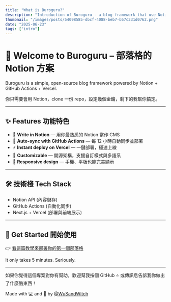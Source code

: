 ```yaml
---
title: "What is Buroguru?"
description: "Introduction of Buroguru - a blog framework that use Notion as CMS"
thumbnail: "/images/posts/54098585-dbcf-4088-beb7-b57c331d0762.png"
date: "2025-06-23"
tags: ["intro"]
---
```


# 👋 Welcome to **Buroguru** – 部落格的 Notion 方案


Buroguru is a simple, open-source blog framework powered by Notion + GitHub Actions + Vercel.


你只需要會用 Notion，clone 一份 repo，設定幾個金鑰，剩下的我幫你搞定。


---


## ✨ Features 功能特色

- 📝 **Write in Notion** — 用你最熟悉的 Notion 當作 CMS
- 🔁 **Auto-sync with GitHub Actions** — 每 12 小時自動同步並部署
- ⚡️ **Instant deploy on Vercel** — 一鍵部署，極速上線
- 🧩 **Customizable** — 開源架構，支援自訂樣式與多語系
- 📱 **Responsive design** — 手機、平板也能完美顯示

---


## 🛠 技術棧 Tech Stack

- Notion API (內容儲存)
- GitHub Actions (自動化同步)
- Next.js + Vercel (部署與前端展示)

---


## 🚀 Get Started 開始使用


👉 [看這篇教學來部署你的第一個部落格](https://buroguru.zudo.cc/posts/get-started-zh)


It only takes 5 minutes. Seriously.


---


如果你覺得這個專案對你有幫助，歡迎幫我按個 GitHub ⭐️ 或傳訊息告訴我你做出了什麼酷東西！


Made with 💻 and 🧋 by [@WuSandWitch](https://wusandwitch.zudo.cc/)


